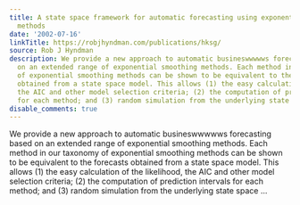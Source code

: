 ```yaml
---
title: A state space framework for automatic forecasting using exponential smoothing
  methods
date: '2002-07-16'
linkTitle: https://robjhyndman.com/publications/hksg/
source: Rob J Hyndman
description: We provide a new approach to automatic busineswwwwws forecasting based
  on an extended range of exponential smoothing methods. Each method in our taxonomy
  of exponential smoothing methods can be shown to be equivalent to the forecasts
  obtained from a state space model. This allows (1) the easy calculation of the likelihood,
  the AIC and other model selection criteria; (2) the computation of prediction intervals
  for each method; and (3) random simulation from the underlying state space ...
disable_comments: true
---
```

We provide a new approach to automatic busineswwwwws forecasting based on an extended range of exponential smoothing methods. Each method in our taxonomy of exponential smoothing methods can be shown to be equivalent to the forecasts obtained from a state space model. This allows (1) the easy calculation of the likelihood, the AIC and other model selection criteria; (2) the computation of prediction intervals for each method; and (3) random simulation from the underlying state space ...